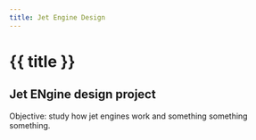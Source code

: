 ```yaml
---
title: Jet Engine Design
---
```

# {{ title }}

## Jet ENgine design project

Objective: study how jet engines work and something something something.